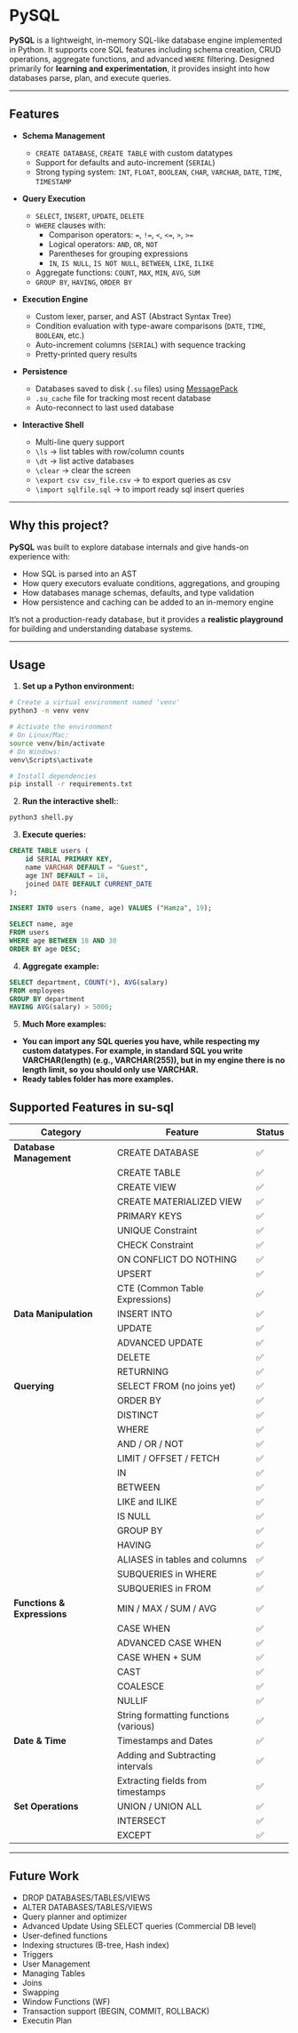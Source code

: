 # PySQL

**PySQL** is a lightweight, in-memory SQL-like database engine implemented in Python. It supports core SQL features including schema creation, CRUD operations, aggregate functions, and advanced `WHERE` filtering. Designed primarily for **learning and experimentation**, it provides insight into how databases parse, plan, and execute queries.

---

## Features

- **Schema Management**  
  - `CREATE DATABASE`, `CREATE TABLE` with custom datatypes  
  - Support for defaults and auto-increment (`SERIAL`)  
  - Strong typing system: `INT`, `FLOAT`, `BOOLEAN`, `CHAR`, `VARCHAR`, `DATE`, `TIME`, `TIMESTAMP`  

- **Query Execution**  
  - `SELECT`, `INSERT`, `UPDATE`, `DELETE`  
  - `WHERE` clauses with:
    - Comparison operators: `=`, `!=`, `<`, `<=`, `>`, `>=`
    - Logical operators: `AND`, `OR`, `NOT`
    - Parentheses for grouping expressions
    - `IN`, `IS NULL`, `IS NOT NULL`, `BETWEEN`, `LIKE`, `ILIKE`
  - Aggregate functions: `COUNT`, `MAX`, `MIN`, `AVG`, `SUM`
  - `GROUP BY`, `HAVING`, `ORDER BY`  

- **Execution Engine**  
  - Custom lexer, parser, and AST (Abstract Syntax Tree)  
  - Condition evaluation with type-aware comparisons (`DATE`, `TIME`, `BOOLEAN`, etc.)  
  - Auto-increment columns (`SERIAL`) with sequence tracking  
  - Pretty-printed query results  

- **Persistence**  
  - Databases saved to disk (`.su` files) using [MessagePack](https://msgpack.org/)  
  - `.su_cache` file for tracking most recent database  
  - Auto-reconnect to last used database  

- **Interactive Shell**  
  - Multi-line query support  
  - `\ls` → list tables with row/column counts  
  - `\dt` → list active databases  
  - `\clear` → clear the screen  
  -  `\export csv csv_file.csv` → to export queries as csv  
  - `\import sqlfile.sql` → to import ready sql insert queries
---

## Why this project?

**PySQL** was built to explore database internals and give hands-on experience with:  

- How SQL is parsed into an AST  
- How query executors evaluate conditions, aggregations, and grouping  
- How databases manage schemas, defaults, and type validation  
- How persistence and caching can be added to an in-memory engine  

It’s not a production-ready database, but it provides a **realistic playground** for building and understanding database systems.

---

## Usage


1. **Set up a Python environment:**

```bash
# Create a virtual environment named 'venv'
python3 -m venv venv

# Activate the environment
# On Linux/Mac:
source venv/bin/activate
# On Windows:
venv\Scripts\activate

# Install dependencies
pip install -r requirements.txt
```

2. **Run the interactive shell:**:
```python
python3 shell.py
```


3. **Execute queries:**

```Sql
CREATE TABLE users (
    id SERIAL PRIMARY KEY,
    name VARCHAR DEFAULT = "Guest",
    age INT DEFAULT = 18,
    joined DATE DEFAULT CURRENT_DATE
);

INSERT INTO users (name, age) VALUES ("Hamza", 19);

SELECT name, age 
FROM users 
WHERE age BETWEEN 18 AND 30 
ORDER BY age DESC;
```

4. **Aggregate example:**
```sql
SELECT department, COUNT(*), AVG(salary)
FROM employees
GROUP BY department
HAVING AVG(salary) > 5000;
```
5. **Much More examples:**

- **You can import any SQL queries you have, while respecting my custom datatypes. For example, in standard SQL you write VARCHAR(length) (e.g., VARCHAR(255)), but in my engine there is no length limit, so you should only use VARCHAR.**
- **Ready tables folder has more examples.**

## Supported Features in su-sql



<div align="center">

| **Category**              | **Feature**                                  | **Status** |
|---------------------------|----------------------------------------------|------------|
| **Database Management**   | CREATE DATABASE                              | ✅         |
|                           | CREATE TABLE                                 | ✅         |
|                           | CREATE VIEW                                  | ✅         |
|                           | CREATE MATERIALIZED VIEW                     | ✅         |
|                           | PRIMARY KEYS                                 | ✅         |
|                           | UNIQUE Constraint                            | ✅         |
|                           | CHECK Constraint                             | ✅         |
|                           | ON CONFLICT DO NOTHING                       | ✅         |
|                           | UPSERT                                       | ✅         |
|                           | CTE (Common Table Expressions)               | ✅         |
| **Data Manipulation**     | INSERT INTO                                  | ✅         |
|                           | UPDATE                                       | ✅         |
|                           | ADVANCED UPDATE                              | ✅         |
|                           | DELETE                                       | ✅         |
|                           | RETURNING                                    | ✅         |
| **Querying**              | SELECT FROM (no joins yet)                   | ✅         |
|                           | ORDER BY                                     | ✅         |
|                           | DISTINCT                                     | ✅         |
|                           | WHERE                                        | ✅         |
|                           | AND / OR / NOT                               | ✅         |
|                           | LIMIT / OFFSET / FETCH                       | ✅         |
|                           | IN                                           | ✅         |
|                           | BETWEEN                                      | ✅         |
|                           | LIKE and ILIKE                               | ✅         |
|                           | IS NULL                                      | ✅         |
|                           | GROUP BY                                     | ✅         |
|                           | HAVING                                       | ✅         |
|                           | ALIASES in tables and columns                | ✅         |
|                           | SUBQUERIES in WHERE                          | ✅         |
|                           | SUBQUERIES in FROM                           | ✅         |
| **Functions & Expressions** | MIN / MAX / SUM / AVG                     | ✅         |
|                           | CASE WHEN                                    | ✅         |
|                           | ADVANCED CASE WHEN                           | ✅         |
|                           | CASE WHEN + SUM                              | ✅         |
|                           | CAST                                         | ✅         |
|                           | COALESCE                                     | ✅         |
|                           | NULLIF                                       | ✅         |
|                           | String formatting functions (various)        | ✅         |
| **Date & Time**           | Timestamps and Dates                         | ✅         |
|                           | Adding and Subtracting intervals             | ✅         |
|                           | Extracting fields from timestamps            | ✅         |
| **Set Operations**        | UNION / UNION ALL                            | ✅         |
|                           | INTERSECT                                    | ✅         |
|                           | EXCEPT                                       | ✅         |

</div>


---

## Future Work
  - DROP DATABASES/TABLES/VIEWS
  - ALTER DATABASES/TABLES/VIEWS
  - Query planner and optimizer
  - Advanced Update Using SELECT queries (Commercial DB level)
  - User-defined functions
  - Indexing structures (B-tree, Hash index)
  - Triggers
  - User Management
  - Managing Tables
  - Joins
  - Swapping
  - Window Functions (WF)
  - Transaction support (BEGIN, COMMIT, ROLLBACK)
  - Executin Plan
  


